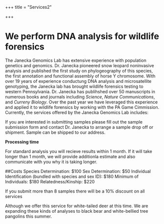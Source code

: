 +++
title = "Services2"

+++

# We perform DNA analysis for wildlife forensics

The Janecka Genomics Lab has extensive experience with population genetics and genomics. Dr. Janecka pioneered snow leopard noninvasive analysis and published the first study on phylogeography of this species, the first annotation and functional assembly of horse Y chromosome. With over 19 years of experience conductung DNA analysis and microsatellite genotyping, the Janecka lab has brought wildlife forensics testing to western Pennsylvania. Dr. Janecka has publihshed over 50 manuscripts in numerous books and journals including *Science*, *Nature Communications*, and *Curreny Biology*. Over the past year we have leveraged this experience and applied it to wildlife forensics by working with the PA Game Cimmission. Currently, the services offered by the Janecka Genomics Lab includes:


If you are interested in submitting samples please fill out the sample submission form and contact Dr. Janecka to arrange a sample drop off or shipment. Sample can  be shipped to our address. 


**Processing time**

For standard analysis you will recieve results within 1 month. 
If it will take longer than 1 month, we will provide additionla estimate and also communicate with you why it is taking longer. 

##Costs
Species Determination: $100
Sex Determination: $50
Individual Identification (bundled with species and sex ID): $180
Minimum of Individuals: $180
Relatedness/Kinship: $220


If you submit more than 8 samples there will be a 10% discount on all services


Although we  offer this service for white-tailed deer at this time. We are expanding these kinds of analyses to black bear and white-bellied tree pangolins this summer. 
